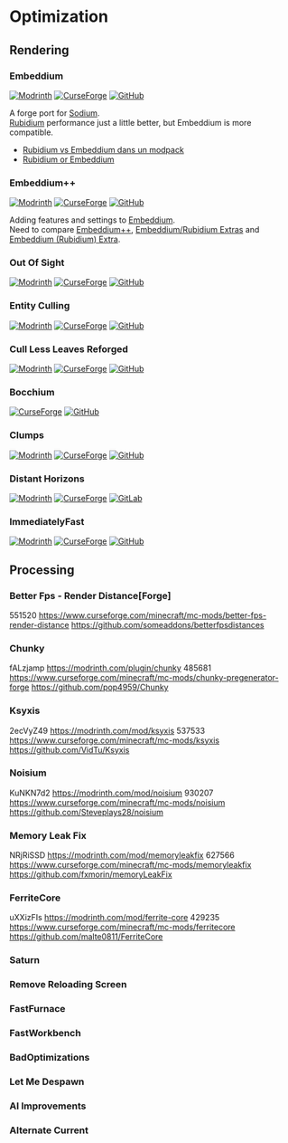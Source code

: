 # Optimization  

## Rendering  

[embeddium-modrinth-badge]: https://img.shields.io/modrinth/dt/sk9rgfiA?style=for-the-badge&logo=modrinth&logoColor=fff&labelColor=00AF5C&color=000
[embeddium-modrinth]: https://modrinth.com/mod/embeddium
[embeddium-curseforge-badge]: https://img.shields.io/curseforge/dt/908741?style=for-the-badge&logo=curseforge&logoColor=fff&labelColor=F16436&color=000
[embeddium-curseforge]: https://www.curseforge.com/minecraft/mc-mods/embeddium
[embeddium-github-badge]: https://img.shields.io/github/stars/embeddedt/embeddium?style=for-the-badge&logo=github&labelColor=181717&color=000
[embeddium-github]: https://github.com/embeddedt/embeddium

### Embeddium  

  [![Modrinth][embeddium-modrinth-badge]][embeddium-modrinth]
  [![CurseForge][embeddium-curseforge-badge]][embeddium-curseforge]
  [![GitHub][embeddium-github-badge]][embeddium-github]

  A forge port for [Sodium](https://modrinth.com/mod/sodium).  
  [Rubidium](https://modrinth.com/mod/rubidium) performance just a little better, but Embeddium is more compatible.  

<!--  -->
- [Rubidium vs Embeddium dans un modpack](https://www.reddit.com/r/feedthebeast/comments/17qarg8/rubidium_vs_embeddium_in_a_modpack)
- [Rubidium or Embeddium](https://www.reddit.com/r/feedthebeast/comments/17of2gy/rubidium_or_embeddium)
<!--  -->

[embeddium++-modrinth-badge]: https://img.shields.io/modrinth/dt/yD9qW65f?style=for-the-badge&logo=modrinth&logoColor=fff&labelColor=00AF5C&color=000
[embeddium++-modrinth]: https://modrinth.com/mod/embeddium
[embeddium++-curseforge-badge]: https://img.shields.io/curseforge/dt/931925?style=for-the-badge&logo=curseforge&logoColor=fff&labelColor=F16436&color=000
[embeddium++-curseforge]: https://www.curseforge.com/minecraft/mc-mods/embeddium
[embeddium++-github-badge]: https://img.shields.io/github/stars/SrRapero720/EmbeddiumPlus?style=for-the-badge&logo=github&labelColor=181717&color=000
[embeddium++-github]: https://github.com/SrRapero720/EmbeddiumPlus

### Embeddium++  

  [![Modrinth][embeddium++-modrinth-badge]][embeddium++-modrinth]
  [![CurseForge][embeddium++-curseforge-badge]][embeddium++-curseforge]
  [![GitHub][embeddium++-github-badge]][embeddium++-github]

  Adding features and settings to [Embeddium][embeddium-modrinth].  
  Need to compare [Embeddium++][embeddium++-modrinth],
  [Embeddium/Rubidium Extras](https://www.curseforge.com/minecraft/mc-mods/magnesium-extras)
  and [Embeddium (Rubidium) Extra](https://modrinth.com/mod/rubidium-extra).  

[out-of-sight_modrinth-badge]: https://img.shields.io/modrinth/dt/sjbXWxYV?style=for-the-badge&logo=modrinth&logoColor=fff&labelColor=00AF5C&color=000
[out-of-sight_modrinth]: https://modrinth.com/mod/out-of-sight
[out-of-sight_curseforge-badge]: https://img.shields.io/curseforge/dt/428199?style=for-the-badge&logo=curseforge&logoColor=fff&labelColor=F16436&color=000
[out-of-sight_curseforge]: https://www.curseforge.com/minecraft/mc-mods/out-of-sight
[out-of-sight_github-badge]: https://img.shields.io/github/stars/Corosauce/OutOfSight?style=for-the-badge&logo=github&labelColor=181717&color=000
[out-of-sight_github]: https://github.com/Corosauce/OutOfSight

### Out Of Sight  

  [![Modrinth][out-of-sight_modrinth-badge]][out-of-sight_modrinth]
  [![CurseForge][out-of-sight_curseforge-badge]][out-of-sight_curseforge]
  [![GitHub][out-of-sight_github-badge]][out-of-sight_github]

[entity-culling_modrinth-badge]: https://img.shields.io/modrinth/dt/NNAgCjsB?style=for-the-badge&logo=modrinth&logoColor=fff&labelColor=00AF5C&color=000
[entity-culling_modrinth]: https://modrinth.com/mod/entityculling
[entity-culling_curseforge-badge]: https://img.shields.io/curseforge/dt/448233?style=for-the-badge&logo=curseforge&logoColor=fff&labelColor=F16436&color=000
[entity-culling_curseforge]: https://www.curseforge.com/minecraft/mc-mods/entityculling
[entity-culling_github-badge]: https://img.shields.io/github/stars/tr7zw/EntityCulling?style=for-the-badge&logo=github&labelColor=181717&color=000
[entity-culling_github]: https://github.com/tr7zw/EntityCulling

### Entity Culling  

  [![Modrinth][entity-culling_modrinth-badge]][entity-culling_modrinth]
  [![CurseForge][entity-culling_curseforge-badge]][entity-culling_curseforge]
  [![GitHub][entity-culling_github-badge]][entity-culling_github]

[cull-less-leaves-reforged_modrinth-badge]: https://img.shields.io/modrinth/dt/qthuEuVy?style=for-the-badge&logo=modrinth&logoColor=fff&labelColor=00AF5C&color=000
[cull-less-leaves-reforged_modrinth]: https://modrinth.com/mod/cull-less-leaves-reforged
[cull-less-leaves-reforged_curseforge-badge]: https://img.shields.io/curseforge/dt/840788?style=for-the-badge&logo=curseforge&logoColor=fff&labelColor=F16436&color=000
[cull-less-leaves-reforged_curseforge]: https://www.curseforge.com/minecraft/mc-mods/culllessleaves-reforged
[cull-less-leaves-reforged_github-badge]: https://img.shields.io/github/stars/CCr4ft3r/CullLessLeavesReforged?style=for-the-badge&logo=github&labelColor=181717&color=000
[cull-less-leaves-reforged_github]: https://github.com/CCr4ft3r/CullLessLeavesReforged

### Cull Less Leaves Reforged  

  [![Modrinth][cull-less-leaves-reforged_modrinth-badge]][cull-less-leaves-reforged_modrinth]
  [![CurseForge][cull-less-leaves-reforged_curseforge-badge]][cull-less-leaves-reforged_curseforge]
  [![GitHub][cull-less-leaves-reforged_github-badge]][cull-less-leaves-reforged_github]

[bocchium_curseforge-badge]: https://img.shields.io/curseforge/dt/905450?style=for-the-badge&logo=curseforge&logoColor=fff&labelColor=F16436&color=000
[bocchium_curseforge]: https://www.curseforge.com/minecraft/mc-mods/bocchium
[bocchium_github-badge]: https://img.shields.io/github/stars/MCTeamPotato/Bocchium?style=for-the-badge&logo=github&labelColor=181717&color=000
[bocchium_github]: https://github.com/MCTeamPotato/Bocchium

### Bocchium  

  [![CurseForge][bocchium_curseforge-badge]][bocchium_curseforge]
  [![GitHub][bocchium_github-badge]][bocchium_github]

[clumps_modrinth-badge]: https://img.shields.io/modrinth/dt/Wnxd13zP?style=for-the-badge&logo=modrinth&logoColor=fff&labelColor=00AF5C&color=000
[clumps_modrinth]: https://modrinth.com/mod/clumps
[clumps_curseforge-badge]: https://img.shields.io/curseforge/dt/256717?style=for-the-badge&logo=curseforge&logoColor=fff&labelColor=F16436&color=000
[clumps_curseforge]: https://www.curseforge.com/minecraft/mc-mods/clumps
[clumps_github-badge]: https://img.shields.io/github/stars/jaredlll08/Clumps?style=for-the-badge&logo=github&labelColor=181717&color=000
[clumps_github]: https://github.com/jaredlll08/Clumps

### Clumps  

  [![Modrinth][clumps_modrinth-badge]][clumps_modrinth]
  [![CurseForge][clumps_curseforge-badge]][clumps_curseforge]
  [![GitHub][clumps_github-badge]][clumps_github]

[distant-horizons_modrinth-badge]: https://img.shields.io/modrinth/dt/uCdwusMi?style=for-the-badge&logo=modrinth&logoColor=fff&labelColor=00AF5C&color=000
[distant-horizons_modrinth]: https://modrinth.com/mod/distanthorizons
[distant-horizons_curseforge-badge]: https://img.shields.io/curseforge/dt/508933?style=for-the-badge&logo=curseforge&logoColor=fff&labelColor=F16436&color=000
[distant-horizons_curseforge]: https://www.curseforge.com/minecraft/mc-mods/distant-horizons
[distant-horizons_gitlab-badge]: https://img.shields.io/gitlab/stars/jeseibel%2Fdistant-horizons?style=for-the-badge&logo=gitlab&logoColor=white&labelColor=FC6D26&color=000
[distant-horizons_gitlab]: https://gitlab.com/jeseibel/distant-horizons

### Distant Horizons  

  [![Modrinth][distant-horizons_modrinth-badge]][distant-horizons_modrinth]
  [![CurseForge][distant-horizons_curseforge-badge]][distant-horizons_curseforge]
  [![GitLab][distant-horizons_gitlab-badge]][distant-horizons_gitlab]

[immediatelyfast_modrinth-badge]: https://img.shields.io/modrinth/dt/5ZwdcRci?style=for-the-badge&logo=modrinth&logoColor=fff&labelColor=00AF5C&color=000
[immediatelyfast_modrinth]: https://modrinth.com/mod/immediatelyfast
[immediatelyfast_curseforge-badge]: https://img.shields.io/curseforge/dt/686911?style=for-the-badge&logo=curseforge&logoColor=fff&labelColor=F16436&color=000
[immediatelyfast_curseforge]: https://www.curseforge.com/minecraft/mc-mods/immediatelyfast
[immediatelyfast_github-badge]: https://img.shields.io/github/stars/RaphiMC/ImmediatelyFast?style=for-the-badge&logo=github&labelColor=181717&color=000
[immediatelyfast_github]: https://github.com/RaphiMC/ImmediatelyFast

### ImmediatelyFast  

  [![Modrinth][immediatelyfast_modrinth-badge]][immediatelyfast_modrinth]
  [![CurseForge][immediatelyfast_curseforge-badge]][immediatelyfast_curseforge]
  [![GitHub][immediatelyfast_github-badge]][immediatelyfast_github]

## Processing  

### Better Fps - Render Distance[Forge]  

  551520
  <https://www.curseforge.com/minecraft/mc-mods/better-fps-render-distance>
  <https://github.com/someaddons/betterfpsdistances>

### Chunky  

  fALzjamp
  <https://modrinth.com/plugin/chunky>
  485681
  <https://www.curseforge.com/minecraft/mc-mods/chunky-pregenerator-forge>
  <https://github.com/pop4959/Chunky>

### Ksyxis  

  2ecVyZ49
  <https://modrinth.com/mod/ksyxis>
  537533
  <https://www.curseforge.com/minecraft/mc-mods/ksyxis>
  <https://github.com/VidTu/Ksyxis>

### Noisium  

  KuNKN7d2
  <https://modrinth.com/mod/noisium>
  930207
  <https://www.curseforge.com/minecraft/mc-mods/noisium>
  <https://github.com/Steveplays28/noisium>

### Memory Leak Fix  

  NRjRiSSD
  <https://modrinth.com/mod/memoryleakfix>
  627566
  <https://www.curseforge.com/minecraft/mc-mods/memoryleakfix>
  <https://github.com/fxmorin/memoryLeakFix>

### FerriteCore  

  uXXizFIs
  <https://modrinth.com/mod/ferrite-core>
  429235
  <https://www.curseforge.com/minecraft/mc-mods/ferritecore>
  <https://github.com/malte0811/FerriteCore>

### Saturn  

### Remove Reloading Screen  

### FastFurnace  

### FastWorkbench  

### BadOptimizations  

### Let Me Despawn  

### AI Improvements  

### Alternate Current  
